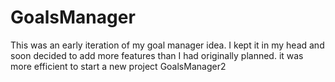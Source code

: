 # GoalsManager

This was an early iteration of my goal manager idea. I kept it in my head and soon decided to add more features than I had originally planned. it was more efficient to start a new project GoalsManager2
